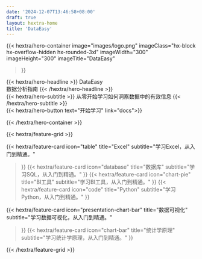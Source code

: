 ```yaml
---
date: '2024-12-07T13:46:58+08:00'
draft: true
layout: hextra-home
title: 'DataEasy'
---
```

{{< hextra/hero-container
  image="images/logo.png"
  imageClass="hx-block hx-overflow-hidden hx-rounded-3xl"
  imageWidth="300" imageHeight="300"
  imageTitle="DataEasy"
>}}
<div class="hx-mt-6 hx-mb-6">
{{< hextra/hero-headline >}}
  DataEasy<br class="sm:hx-block hx-hidden" />数据分析指南
{{< /hextra/hero-headline >}}
</div>

<div class="hx-mb-12">
{{< hextra/hero-subtitle >}}
  从零开始学习如何洞察数据中的有效信息
{{< /hextra/hero-subtitle >}}
</div>

<div class="hx-mb-6">
{{< hextra/hero-button text="开始学习" link="docs">}}
</div>

{{< /hextra/hero-container >}}

<div class="hx-mt-8"></div>


{{< hextra/feature-grid >}}

  {{< hextra/feature-card
    icon="table"
    title="Excel"
    subtitle="学习Excel，从入门到精通。"
  >}}
  {{< hextra/feature-card
    icon="database"
    title="数据库"
    subtitle="学习SQL，从入门到精通。"
  >}}
  {{< hextra/feature-card
    icon="chart-pie"
    title="BI工具"
    subtitle="学习BI工具，从入门到精通。"
  >}}
  {{< hextra/feature-card
    icon="code"
    title="Python"
    subtitle="学习Python，从入门到精通。"
  >}}

  {{< hextra/feature-card
    icon="presentation-chart-bar"
    title="数据可视化"
    subtitle="学习数据可视化，从入门到精通。"
  >}}
  {{< hextra/feature-card
    icon="chart-bar"
    title="统计学原理"
    subtitle="学习统计学原理，从入门到精通。"
  >}}

{{< /hextra/feature-grid >}}